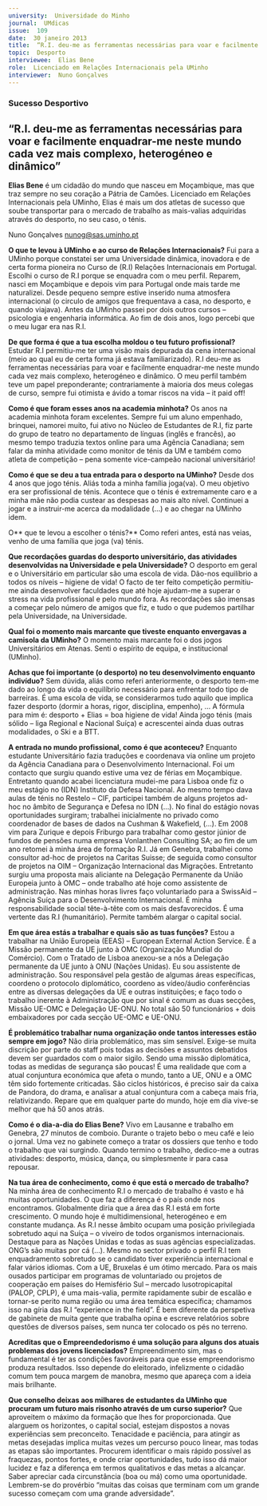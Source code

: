 ```yaml
---
university:  Universidade do Minho
journal:  UMdicas
issue:  109
date:  30 janeiro 2013
title:  “R.I. deu-me as ferramentas necessárias para voar e facilmente enquadrar-me neste mundo cada vez mais complexo, heterogéneo e dinâmico”
topic:  Desporto
interviewee:  Elias Bene
role:  Licenciado em Relações Internacionais pela UMinho
interviewer:  Nuno Gonçalves
---
```



### Sucesso Desportivo

## “R.I. deu-me as ferramentas necessárias para voar e facilmente enquadrar-me neste mundo cada vez mais complexo, heterogéneo e dinâmico”

**Elias Bene** é um cidadão do mundo que nasceu em Moçambique, mas que traz sempre no seu coração a Pátria de Camões. Licenciado em Relações Internacionais pela UMinho, Elias é mais um dos atletas de sucesso que soube transportar para o mercado de trabalho as mais-valias adquiridas através do desporto, no seu caso, o ténis.

Nuno Gonçalves
nunog@sas.uminho.pt

**O que te levou à UMinho e ao curso de Relações Internacionais?**
Fui para a UMinho porque constatei ser uma Universidade dinâmica, inovadora e de certa forma pioneira no Curso de (R.I) Relações Internacionais em Portugal. Escolhi o curso de R.I porque se enquadra com o meu perfil. Reparem, nasci em Moçambique e depois vim para Portugal onde mais tarde me naturalizei. Desde pequeno sempre estive inserido numa atmosfera internacional (o circulo de amigos que frequentava a casa, no desporto, e quando viajava). Antes da UMinho passei por dois outros cursos – psicologia e engenharia informática. Ao fim de dois anos, logo percebi que o meu lugar era nas R.I.

**De que forma é que a tua escolha moldou o teu futuro profissional?**
Estudar R.I permitiu-me ter uma visão mais depurada da cena internacional (meio ao qual eu de certa forma já estava familiarizado). R.I deu-me as ferramentas necessárias para voar e facilmente enquadrar-me neste mundo cada vez mais complexo, heterogéneo e dinâmico. O meu perfil também teve um papel preponderante; contrariamente à maioria dos meus colegas de curso, sempre fui otimista e ávido a tomar riscos na vida – it paid off!

**Como é que foram esses anos na academia minhota?**
Os anos na academia minhota foram excelentes. Sempre fui um aluno empenhado, brinquei, namorei muito, fui ativo no Núcleo de Estudantes de R.I, fiz parte do grupo de teatro no departamento de línguas (inglês e francês), ao mesmo tempo traduzia textos online para uma Agência Canadiana; sem falar da minha atividade como monitor de ténis da UM e também como atleta de competição – pena somente vice-campeão nacional universitário!

**Como é que se deu a tua entrada para o desporto na UMinho?**
Desde dos 4 anos que jogo ténis. Aliás toda a minha família joga(va). O meu objetivo era ser profissional de ténis. Acontece que o ténis é extremamente caro e a minha mãe não podia custear as despesas ao mais alto nível. Continuei a jogar e a instruir-me acerca da modalidade (…) e ao chegar na UMinho idem.

O** que te levou a escolher o ténis?**
Como referi antes, está nas veias, venho de uma família que joga (va) ténis.

**Que recordações guardas do desporto universitário, das atividades desenvolvidas na Universidade e pela Universidade?**
O desporto em geral e o Universitário em particular são uma escola de vida. Dão-nos equilíbrio a todos os níveis – higiene de vida! O facto de ter feito competição permitiu-me ainda desenvolver faculdades que até hoje ajudam-me a superar o stress na vida profissional e pelo mundo fora. As recordações são imensas a começar pelo número de amigos que fiz, e tudo o que pudemos partilhar pela Universidade, na Universidade.

**Qual foi o momento mais marcante que tiveste enquanto envergavas a camisola da UMinho?**
O momento mais marcante foi o dos jogos Universitários em Atenas. Senti o espírito de equipa, e institucional (UMinho).

**Achas que foi importante (o desporto) no teu desenvolvimento enquanto indivíduo?**
Sem dúvida, aliás como referi anteriormente, o desporto tem-me dado ao longo da vida o equilíbrio necessário para enfrentar todo tipo de barreiras. É uma escola de vida, se considerarmos tudo aquilo que implica fazer desporto (dormir a horas, rigor, disciplina, empenho), … A fórmula para mim é: desporto + Elias = boa higiene de vida! Ainda jogo ténis (mais sólido – liga Regional e Nacional Suíça) e acrescentei ainda duas outras modalidades, o Ski e a BTT.

**A entrada no mundo profissional, como é que aconteceu?**
Enquanto estudante Universitário fazia traduções e coordenava via online um projeto da Agência Canadiana para o Desenvolvimento Internacional. Foi um contacto que surgiu quando estive uma vez de férias em Moçambique. Entretanto quando acabei licenciatura mudei-me para Lisboa onde fiz o meu estágio no (IDN) Instituto da Defesa Nacional. Ao mesmo tempo dava aulas de ténis no Restelo – CIF, participei também de alguns projetos ad-hoc no âmbito de Segurança e Defesa no IDN (…). No final do estágio novas oportunidades surgiram; trabalhei inicialmente no privado como coordenador de bases de dados na Cushman & Wakefield, (…). Em 2008 vim para Zurique e depois Friburgo para trabalhar como gestor júnior de fundos de pensões numa empresa Vonlanthen Consulting SA; ao fim de um ano retomei à minha área de formação R.I.
Já em Genebra, trabalhei como consultor ad-hoc de projetos na Caritas Suisse; de seguida como consultor de projetos na OIM – Organização Internacional das Migrações. Entretanto surgiu uma proposta mais aliciante na Delegação Permanente da União Europeia junto à OMC – onde trabalho até hoje como assistente de administração. Nas minhas horas livres faço voluntariado para a SwissAid – Agência Suíça para o Desenvolvimento Internacional. É minha responsabilidade social tête-à-tête com os mais desfavorecidos. É uma vertente das R.I (humanitário). Permite também alargar o capital social.

**Em que área estás a trabalhar e quais são as tuas funções?**
Estou a trabalhar na União Europeia (EEAS) – European External Action Service. É a Missão permanente da UE junto à OMC (Organização Mundial do Comércio).
Com o Tratado de Lisboa anexou-se a nós a Delegação permanente da UE junto à ONU (Nações Unidas).
Eu sou assistente de administração. Sou responsável pela gestão de algumas áreas específicas, coordeno o protocolo diplomático, coordeno as vídeo/áudio conferências entre as diversas delegações da UE e outras instituições; e faço todo o trabalho inerente à Administração que por sinal é comum as duas secções, Missão UE-OMC e Delegação UE-ONU. No total são 50 funcionários + dois embaixadores por cada secção UE-OMC e UE-ONU.

**É problemático trabalhar numa organização onde tantos interesses estão sempre em jogo?**
Não diria problemático, mas sim sensível. Exige-se muita discrição por parte do staff pois todas as decisões e assuntos debatidos devem ser guardados com o maior sigilo. Sendo uma missão diplomática, todas as medidas de segurança são poucas! É uma realidade que com a atual conjuntura económica que afeta o mundo, tanto a UE, ONU e a OMC têm sido fortemente criticadas. São ciclos históricos, é preciso sair da caixa de Pandora, do drama, e analisar a atual conjuntura com a cabeça mais fria, relativizando. Repare que em qualquer parte do mundo, hoje em dia vive-se melhor que há 50 anos atrás.

**Como é o dia-a-dia do Elias Bene?**
Vivo em Lausanne e trabalho em Genebra, 27 minutos de comboio. Durante o trajeto bebo o meu café e leio o jornal. Uma vez no gabinete começo a tratar os dossiers que tenho e todo o trabalho que vai surgindo. Quando termino o trabalho, dedico-me a outras atividades: desporto, música, dança, ou simplesmente ir para casa repousar.

**Na tua área de conhecimento, como é que está o mercado de trabalho?**
Na minha área de conhecimento R.I o mercado de trabalho é vasto e há muitas oportunidades. O que faz a diferença é o país onde nos encontramos. Globalmente diria que a área das R.I está em forte crescimento. O mundo hoje é multidimensional, heterogéneo e em constante mudança. As R.I nesse âmbito ocupam uma posição privilegiada sobretudo aqui na Suíça – o viveiro de todos organismos internacionais. Destaque para as Nações Unidas e todas as suas agências especializadas. ONG’s são muitas por cá (…). Mesmo no sector privado o perfil R.I tem enquadramento sobretudo se o candidato tiver experiência internacional e falar vários idiomas. Com a UE, Bruxelas é um ótimo mercado. Para os mais ousados participar em programas de voluntariado ou projetos de cooperação em países do Hemisfério Sul – mercado lusotropicapital (PALOP, CPLP), é uma mais-valia, permite rapidamente subir de escalão e tornar-se perito numa região ou uma área temática específica; chamamos isso na gíria das R.I “experience in the field”. É bem diferente da perspetiva de gabinete de muita gente que trabalha opina e escreve relatórios sobre questões de diversos países, sem nunca ter colocado os pés no terreno.

**Acreditas que o Empreendedorismo é uma solução para alguns dos atuais problemas dos jovens licenciados?**
Empreendimento sim, mas o fundamental é ter as condições favoráveis para que esse empreendorismo produza resultados. Isso depende do eleitorado, infelizmente o cidadão comum tem pouca margem de manobra, mesmo que apareça com a ideia mais brilhante.

**Que conselho deixas aos milhares de estudantes da UMinho que procuram um futuro mais risonho através de um curso superior?**
Que aproveitem o máximo da formação que lhes for proporcionada. Que alarguem os horizontes, o capital social, estejam dispostos a novas experiências sem preconceito. Tenacidade e paciência, para atingir as metas desejadas implica muitas vezes um percurso pouco linear, mas todas as etapas são importantes. Procurem identificar o mais rápido possível as fraquezas, pontos fortes, e onde criar oportunidades, tudo isso dá maior lucidez e faz a diferença em termos qualitativos e das metas a alcançar. Saber apreciar cada circunstância (boa ou má) como uma oportunidade. Lembrem-se do provérbio “muitas das coisas que terminam com um grande sucesso começam com uma grande adversidade”.

